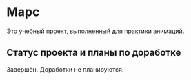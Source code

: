 # Марс

Это учебный проект, выполненный для практики анимаций.

## Статус проекта и планы по доработке
Завершён. Доработки не планируются.
